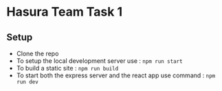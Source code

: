 # Hasura Team Task 1

## Setup

* Clone the repo
* To setup the local development server use :
  `npm run start`
* To build a static site :
  `npm run build`
* To start both the express server and the react app use command :
  `npm run dev`

